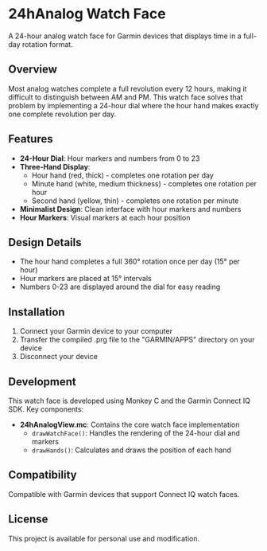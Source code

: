 # 24hAnalog Watch Face

A 24-hour analog watch face for Garmin devices that displays time in a full-day rotation format.

## Overview

Most analog watches complete a full revolution every 12 hours, making it difficult to distinguish between AM and PM. This watch face solves that problem by implementing a 24-hour dial where the hour hand makes exactly one complete revolution per day.

## Features

- **24-Hour Dial**: Hour markers and numbers from 0 to 23
- **Three-Hand Display**:
  - Hour hand (red, thick) - completes one rotation per day
  - Minute hand (white, medium thickness) - completes one rotation per hour
  - Second hand (yellow, thin) - completes one rotation per minute
- **Minimalist Design**: Clean interface with hour markers and numbers
- **Hour Markers**: Visual markers at each hour position

## Design Details

- The hour hand completes a full 360° rotation once per day (15° per hour)
- Hour markers are placed at 15° intervals
- Numbers 0-23 are displayed around the dial for easy reading

## Installation

1. Connect your Garmin device to your computer
2. Transfer the compiled .prg file to the "GARMIN/APPS" directory on your device
3. Disconnect your device

## Development

This watch face is developed using Monkey C and the Garmin Connect IQ SDK. Key components:

- **24hAnalogView.mc**: Contains the core watch face implementation
  - `drawWatchFace()`: Handles the rendering of the 24-hour dial and markers
  - `drawHands()`: Calculates and draws the position of each hand

## Compatibility

Compatible with Garmin devices that support Connect IQ watch faces.

## License

This project is available for personal use and modification.